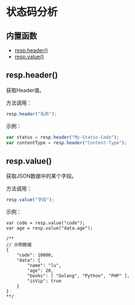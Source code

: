 # 状态码分析
## 内置函数
* [resp.header()](#respheader)
* [resp.value()](#respvalue)

## resp.header()
获取Header值。

方法调用：
~~~javascript
resp.header("名称");
~~~

示例：
~~~javascript
var status = resp.header("My-Status-Code");
var contentType = resp.header("Content-Type");
~~~

## resp.value()
获取JSON数据中的某个字段。

方法调用：
~~~javascript
resp.value("字段");
~~~

示例：
~~~
var code = resp.value("code");
var age = resp.value("data.age");

/**
// 示例数据
{
    "code": 10000,
    "data": {
        "name": "lu",
        "age": 20,
        "books": [ "Golang", "Python", "PHP" ],
        "isVip": true
    }
}
**/
~~~
